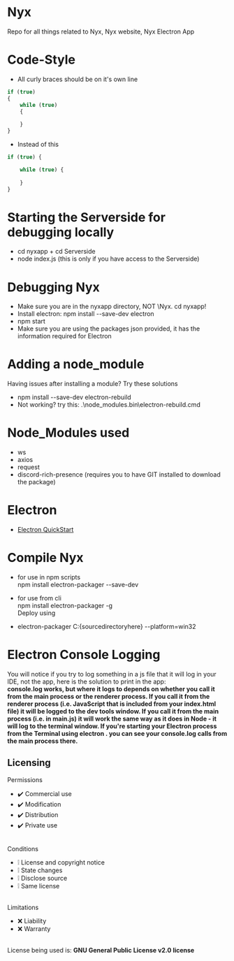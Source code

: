 # Nyx
Repo for all things related to Nyx, Nyx website, Nyx Electron App

# Code-Style
* All curly braces should be on it's own line
```js
if (true)
{
	while (true)
	{
		
	}
}
```
* Instead of this
```js
if (true) {

	while (true) {
	
	}
}
```

# Starting the Serverside for debugging locally
* cd nyxapp + cd Serverside
* node index.js (this is only if you have access to the Serverside)

# Debugging Nyx
* Make sure you are in the nyxapp directory, NOT \Nyx. cd nyxapp!
* Install electron: npm install --save-dev electron
* npm start
* Make sure you are using the packages json provided, it has the information required for Electron

# Adding a node_module
Having issues after installing a module? Try these solutions
* npm install --save-dev electron-rebuild
* Not working? try this: .\node_modules\.bin\electron-rebuild.cmd

# Node_Modules used
* ws
* axios
* request
* discord-rich-presence (requires you to have GIT installed to download the package)

# Electron 
* [Electron QuickStart](https://www.electronjs.org/docs/v14-x-y/tutorial/quick-start)

# Compile Nyx
* for use in npm scripts <br>
npm install electron-packager --save-dev

* for use from cli <br>
npm install electron-packager -g <br> 
Deploy using
* electron-packager C:\{sourcedirectoryhere} --platform=win32

# Electron Console Logging
You will notice if you try to log something in a js file that it will log in your IDE, not the app, here is the solution to print in the app:
<br>
**console.log works, but where it logs to depends on whether you call it from the main process or the renderer process. If you call it from the renderer process (i.e. JavaScript that is included from your index.html file) it will be logged to the dev tools window. If you call it from the main process (i.e. in main.js) it will work the same way as it does in Node - it will log to the terminal window. If you're starting your Electron process from the Terminal using electron . you can see your console.log calls from the main process there.**

## Licensing 
Permissions
* ✔️ Commercial use
* ✔️ Modification
* ✔️ Distribution
* ✔️ Private use
<br></br>

Conditions
* ❕ License and copyright notice
* ❕ State changes
* ❕ Disclose source
* ❕ Same license
<br></br>

Limitations
* ❌ Liability
* ❌ Warranty
<br></br>

License being used is: **GNU General Public License v2.0 license**

